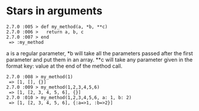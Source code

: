 # Stars in arguments

```
2.7.0 :005 > def my_method(a, *b, **c)
2.7.0 :006 >   return a, b, c
2.7.0 :007 > end
 => :my_method
```

a is a regular parameter, *b will take all the parameters passed after the first parameter and put them in an array. **c will take any parameter given in the format key: value at the end of the method call.

```
2.7.0 :008 > my_method(1)
 => [1, [], {}]
2.7.0 :009 > my_method(1,2,3,4,5,6)
 => [1, [2, 3, 4, 5, 6], {}]
2.7.0 :010 > my_method(1,2,3,4,5,6, a: 1, b: 2)
 => [1, [2, 3, 4, 5, 6], {:a=>1, :b=>2}]
```
